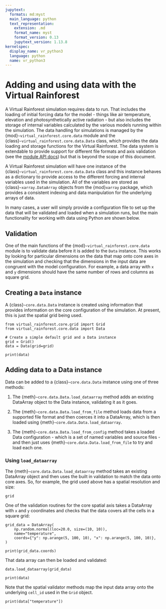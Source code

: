 ```yaml
---
jupytext:
  formats: md:myst
  main_language: python
  text_representation:
    extension: .md
    format_name: myst
    format_version: 0.13
    jupytext_version: 1.13.8
kernelspec:
  display_name: vr_python3
  language: python
  name: vr_python3
---
```


# Adding and using data with the Virtual Rainforest

A Virtual Rainforest simulation requires data to run. That includes the loading of
initial forcing data for the model - things like air temperature, elevation and
photosynthetically active radiation - but also  includes the storage of internal
variables calculated by the various models running within the simulation. The data
handling for simulations is managed by the {mod}`~virtual_rainforest.core.data` module
and the {class}`~virtual_rainforest.core.data.Data` class, which provides the data
loading and storage functions for the Virtual Rainforest. The data system is extendable
to provide support for different file formats and axis validation (see the [module API
docs](../../api/core/data.md)) but that is beyond the scope of this document.

A Virtual Rainforest simulation will have one instance of the
{class}`~virtual_rainforest.core.data.Data` class and this instance behaves as a
dictionary to provide access to the different forcing and internal variables used in the
simulation. All of the variables are stored as {class}`~xarray.DataArray` objects from
the {mod}`xarray` package, which provides a consistent indexing and data manipulation
for the underlying arrays of data.

In many cases, a user will simply provide a configuration file to set up the data that
will be validated and loaded when a simulation runs, but the main functionality for
working with data using Python are shown below.

## Validation

One of the main functions of the {mod}`~virtual_rainforest.core.data` module is to
validate data before it is added to the `Data` instance. This works by looking for
particular dimensions on the data that map onto core axes in the simulation and checking
that the dimensions in the input data are congruent with the model configuration. For
example, a data array with `x` and `y` dimensions should have the same number of rows
and columns as square grid.

## Creating a `Data` instance

A  {class}`~core.data.Data` instance is created using information that provides
information on the core configuration of the simulation. At present, this is just the
spatial grid being used.

```{code-cell}
from virtual_rainforest.core.grid import Grid
from virtual_rainforest.core.data import Data

# Create a simple default grid and a Data instance
grid = Grid()
data = Data(grid=grid)

print(data)
```

## Adding data to a Data instance

Data can be added to a {class}`~core.data.Data` instance using one of three methods:

1. The  {meth}`~core.data.Data.load_dataarray` method adds an existing DataArray object
   to the Data instance, validating it as it goes.

1. The  {meth}`~core.data.Data.load_from_file` method loads data from a supported file
   format and then coerces it into a DataArray, which is then loaded using
   {meth}`~core.data.Data.load_dataarray`.

1. The  {meth}`~core.data.Data.load_from_config` method takes a loaded Data
   configuration - which is a set of named variables and source files - and then just
   uses {meth}`~core.data.Data.load_from_file` to try and load each one.

### Using `load_dataarray`

The {meth}`~core.data.Data.load_dataarray` method takes an existing DataArray object and
then uses the built in validation to match the data onto core axes. So, for example, the
grid used above has a spatial resolution and size:

```{code-cell}
grid
```

One of the validation routines for the core spatial axis takes a DataArray with `x` and
`y` coordinates and checks that the data covers all the cells in a square grid:

```{code-cell}
grid_data = DataArray(
    np.random.normal(loc=20.0, size=(10, 10)),
    name="temperature",
    coords={"y": np.arange(5, 100, 10), "x": np.arange(5, 100, 10)},
)

print(grid_data.coords)
```

That data array can then be loaded and validated:

```{code-cell}
data.load_dataarray(grid_data)
```

```{code-cell}
print(data)
```

Note that the spatial validator methods map the input data array onto the underlying
`cell_id` used in the `Grid` object.

```{code-cell}
print(data["temperature"])
```

